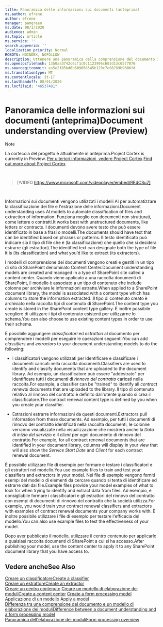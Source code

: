```yaml
---
title: Panoramica delle informazioni sui documenti (anteprima)
ms.author: efrene
author: efrene
manager: pamgreen
ms.date: 08/1/2020
audience: admin
ms.topic: article
ms.service: ''
search.appverid: ''
localization_priority: Normal
ROBOTS: NOINDEX, NOFOLLOW
description: Ottenere una panoramica della comprensione del documento in Project Cortex.
ms.openlocfilehash: 13b0aa3742c6cf1c0c1123996c683d13c6577876
ms.sourcegitcommit: ea5e2f85bd6b609658545b120c7e08789b9686fd
ms.translationtype: MT
ms.contentlocale: it-IT
ms.lasthandoff: 08/01/2020
ms.locfileid: "46537401"
---
```

# <a name="document-understanding-overview-preview"></a><span data-ttu-id="554c2-103">Panoramica delle informazioni sui documenti (anteprima)</span><span class="sxs-lookup"><span data-stu-id="554c2-103">Document understanding overview (Preview)</span></span>
> [!Note] 
> <span data-ttu-id="554c2-104">La corteccia del progetto è attualmente in anteprima.</span><span class="sxs-lookup"><span data-stu-id="554c2-104">Project Cortex is currently in Preview.</span></span> <span data-ttu-id="554c2-105">[Per ulteriori informazioni, vedere Project Cortex](https://aka.ms/projectcortex).</span><span class="sxs-lookup"><span data-stu-id="554c2-105">[Find out more about Project Cortex](https://aka.ms/projectcortex).</span></span>

</br>

> [!VIDEO https://www.microsoft.com/videoplayer/embed/RE4CSu7] 

</br>

<span data-ttu-id="554c2-106">Informazioni sui documenti vengono utilizzati i modelli AI per automatizzare la classificazione dei file e l'estrazione delle informazioni.</span><span class="sxs-lookup"><span data-stu-id="554c2-106">Document understanding uses AI models to automate classification of files and extraction of information.</span></span> <span data-ttu-id="554c2-107">Funziona meglio con documenti non strutturati, come lettere o contratti.</span><span class="sxs-lookup"><span data-stu-id="554c2-107">It works best with unstructured documents, like letters or contracts.</span></span> <span data-ttu-id="554c2-108">I documenti devono avere testo che può essere identificato in base a frasi o modelli.</span><span class="sxs-lookup"><span data-stu-id="554c2-108">The documents should have text that can be identified based on phrases or patterns.</span></span> <span data-ttu-id="554c2-109">Il testo identificato può indicare sia il tipo di file che è (la classificazione) che quello che si desidera estrarre (gli estrattori).</span><span class="sxs-lookup"><span data-stu-id="554c2-109">The identified text can designate both the type of file it is (its classification) and what you'd like to extract (its extractors).</span></span>

<span data-ttu-id="554c2-110">I modelli di comprensione dei documenti vengono creati e gestiti in un tipo di sito di SharePoint denominato Content Center.</span><span class="sxs-lookup"><span data-stu-id="554c2-110">Document understanding models are created and managed in a type of SharePoint site called a content center.</span></span> <span data-ttu-id="554c2-111">Quando viene applicato a una raccolta documenti di SharePoint, il modello è associato a un tipo di contenuto che include colonne per archiviare le informazioni estratte.</span><span class="sxs-lookup"><span data-stu-id="554c2-111">When applied to a SharePoint document library, the model is associated with a content type which has columns to store the information extracted.</span></span> <span data-ttu-id="554c2-112">Il tipo di contenuto creato è archiviato nella raccolta tipi di contenuto di SharePoint.</span><span class="sxs-lookup"><span data-stu-id="554c2-112">The content type you create is stored in the SharePoint content type gallery.</span></span> <span data-ttu-id="554c2-113">È inoltre possibile scegliere di utilizzare i tipi di contenuto esistenti per utilizzarne lo schema.</span><span class="sxs-lookup"><span data-stu-id="554c2-113">You can also choose to use existing content types in order to use their schema.</span></span>

<span data-ttu-id="554c2-114">È possibile aggiungere *classificatori* ed *estrattori* al documento per comprendere i modelli per eseguire le operazioni seguenti:</span><span class="sxs-lookup"><span data-stu-id="554c2-114">You can add *classifiers* and *extractors* to your document understanding models to do the following:</span></span> 

- <span data-ttu-id="554c2-115">I classificatori vengono utilizzati per identificare e classificare i documenti caricati nella raccolta documenti.</span><span class="sxs-lookup"><span data-stu-id="554c2-115">Classifiers are used to identify and classify documents that are uploaded to the document library.</span></span> <span data-ttu-id="554c2-116">Ad esempio, un classificatore può essere "addestrato" per identificare tutti i documenti di *rinnovo del contratto* caricati nella raccolta.</span><span class="sxs-lookup"><span data-stu-id="554c2-116">For example, a classifier can be "trained" to identify all *contract renewal* documents that are uploaded to the library.</span></span> <span data-ttu-id="554c2-117">Il tipo di contenuto relativo al rinnovo del contratto è definito dall'utente quando si crea il classificatore.</span><span class="sxs-lookup"><span data-stu-id="554c2-117">The contract renewal content type is defined by you when you create your classifier.</span></span>

- <span data-ttu-id="554c2-118">Estrazioni estrarre informazioni da questi documenti.</span><span class="sxs-lookup"><span data-stu-id="554c2-118">Extractors pull information from these documents.</span></span> <span data-ttu-id="554c2-119">Ad esempio, per tutti i documenti di rinnovo del contratto identificati nella raccolta documenti, le colonne verranno visualizzate nella visualizzazione che mostrerà anche la *Data di inizio del servizio* e il *client* per ogni documento di rinnovo del contratto.</span><span class="sxs-lookup"><span data-stu-id="554c2-119">For example, for all contract renewal documents that are identified in your document library, columns will display in your view that will also show the *Service Start Date* and  *Client* for each contract renewal document.</span></span> 

<span data-ttu-id="554c2-120">È possibile utilizzare file di esempio per formare e testare i classificatori e gli estrattori nel modello.</span><span class="sxs-lookup"><span data-stu-id="554c2-120">You use example files to train and test your classifiers and extractors in your model.</span></span> <span data-ttu-id="554c2-121">Nei file di esempio vengono forniti esempi del modello di elementi da cercare quando si tenta di identificare ed estrarre dati dai file.</span><span class="sxs-lookup"><span data-stu-id="554c2-121">Example files provide your model examples of what to look for when trying to identify and extract data from files.</span></span> <span data-ttu-id="554c2-122">Ad esempio, è consigliabile formare i classificatori e gli estrattori del rinnovo del contratto con esempi di documenti di rinnovo del contratto che la società utilizza.</span><span class="sxs-lookup"><span data-stu-id="554c2-122">For example, you would train your contract renewal classifiers and extractors with examples of contract renewal documents your company works with.</span></span> <span data-ttu-id="554c2-123">È inoltre possibile utilizzare i file di esempio per testare l'efficacia del modello.</span><span class="sxs-lookup"><span data-stu-id="554c2-123">You can also use example files to test the effectiveness of your model.</span></span>

<span data-ttu-id="554c2-124">Dopo aver pubblicato il modello, utilizzare il centro contenuto per applicarlo a qualsiasi raccolta documenti di SharePoint a cui si ha accesso.</span><span class="sxs-lookup"><span data-stu-id="554c2-124">After publishing your model, use the content center to apply it to any SharePoint document library that you have access to.</span></span>  


## <a name="see-also"></a><span data-ttu-id="554c2-125">Vedere anche</span><span class="sxs-lookup"><span data-stu-id="554c2-125">See Also</span></span>
[<span data-ttu-id="554c2-126">Creare un classificatore</span><span class="sxs-lookup"><span data-stu-id="554c2-126">Create a classifier</span></span>](create-a-classifier.md)</br>
[<span data-ttu-id="554c2-127">Creare un estrattore</span><span class="sxs-lookup"><span data-stu-id="554c2-127">Create an extractor</span></span>](create-an-extractor.md)</br>
<span data-ttu-id="554c2-128">[Creare un centro contenuto](create-a-content-center.md) 
 [Creare un modello di elaborazione dei moduli](create-a-form-processing-model.md)</span><span class="sxs-lookup"><span data-stu-id="554c2-128">[Create a content center](create-a-content-center.md)
[Create a form processing model](create-a-form-processing-model.md)</span></span></br>
<span data-ttu-id="554c2-129">[Applicazione di un modello](apply-a-model.md) </span><span class="sxs-lookup"><span data-stu-id="554c2-129">[Apply a model](apply-a-model.md) </span></span>  
[<span data-ttu-id="554c2-130">Differenza tra una comprensione del documento e un modello di elaborazione dei moduli</span><span class="sxs-lookup"><span data-stu-id="554c2-130">Difference between a document understanding and a form processing model</span></span>](difference-between-document-understanding-and-form-processing-model.md)  
[<span data-ttu-id="554c2-131">Panoramica dell'elaborazione dei moduli</span><span class="sxs-lookup"><span data-stu-id="554c2-131">Form processing overview</span></span>](form-processing-overview.md)





